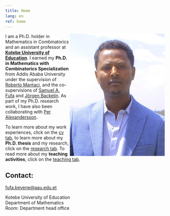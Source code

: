 ```yaml
---
title: Home
lang: en
ref: home
---
```


<!-- <img style="float: right;" src="Fufa_Beyene.jpg" title="After my Ph.D. defense on 13-th of January, 2023, in Ethiopia."> -->

 <img style="float: right;" src="Fufa_Beyene.jpg" width="300">

I am a Ph.D. holder in Mathematics in Combinatorics and an assistant professor at [**Kotebe University of Education**](https://www.kue.edu.et). I earned my **Ph.D. in Mathematics with Combinatorics Specialization** from Addis Ababa University under the supervision of [Roberto Mantaci](http://www.informatique.univ-paris-diderot.fr/), and the co-supervisions of [Samuel A. Fufa](https://www.aau.edu.et) and [Jörgen Backelin](https://www.su.se/joeb). As part of my Ph.D. research work, I have also been collaborating with [Per Alexandersson](https://www.alexandersson.symmetricfunctions.com).

To learn more about my work experiences, click on the [cv tab](cv), to learn more about my  **Ph.D. thesis** and my research, click on the [research tab](research). To read more about my **teaching activities**, click on the [teaching tab](teaching).


## Contact:

fufa.beyene@aau.edu.et

Kotebe University of Education <br />
Department of Mathematics  <br />
Room: Department head office

